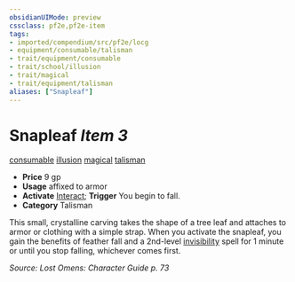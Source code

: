 ```yaml
---
obsidianUIMode: preview
cssclass: pf2e,pf2e-item
tags:
- imported/compendium/src/pf2e/locg
- equipment/consumable/talisman
- trait/equipment/consumable
- trait/school/illusion
- trait/magical
- trait/equipment/talisman
aliases: ["Snapleaf"]
---
```

# Snapleaf *Item 3*  
[consumable](consumable.md)  [illusion](illusion.md)  [magical](magical.md)  [talisman](talisman.md)  

- **Price** 9 gp
- **Usage** affixed to armor
- **Activate** [Interact](interact.md); **Trigger** You begin to fall.
- **Category** Talisman

This small, crystalline carving takes the shape of a tree leaf and attaches to armor or clothing with a simple strap. When you activate the snapleaf, you gain the benefits of feather fall and a 2nd-level [invisibility](../../spells/invisibility.md) spell for 1 minute or until you stop falling, whichever comes first.

*Source: Lost Omens: Character Guide p. 73*